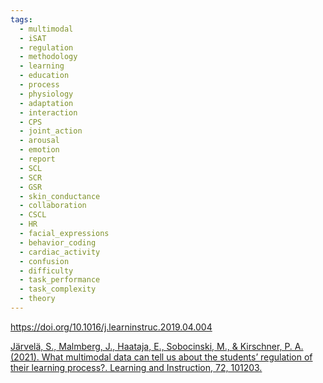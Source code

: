 ```yaml
---
tags:
  - multimodal
  - iSAT
  - regulation
  - methodology
  - learning
  - education
  - process
  - physiology
  - adaptation
  - interaction
  - CPS
  - joint_action
  - arousal
  - emotion
  - report
  - SCL
  - SCR
  - GSR
  - skin_conductance
  - collaboration
  - CSCL
  - HR
  - facial_expressions
  - behavior_coding
  - cardiac_activity
  - confusion
  - difficulty
  - task_performance
  - task_complexity
  - theory
---
```


https://doi.org/10.1016/j.learninstruc.2019.04.004

[Järvelä, S., Malmberg, J., Haataja, E., Sobocinski, M., & Kirschner, P. A. (2021). What multimodal data can tell us about the students’ regulation of their learning process?. Learning and Instruction, 72, 101203.](https://www.sciencedirect.com/science/article/pii/S095947521830416X)